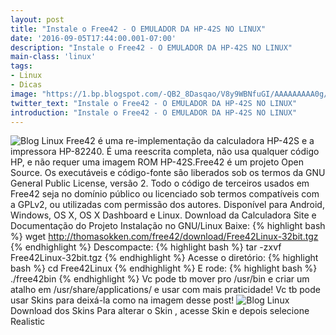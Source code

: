 ```yaml
---
layout: post
title: "Instale o Free42 - O EMULADOR DA HP-42S NO LINUX"
date: '2016-09-05T17:44:00.001-07:00'
description: "Instale o Free42 - O EMULADOR DA HP-42S NO LINUX"
main-class: 'linux'
tags:
- Linux
- Dicas
image: "https://1.bp.blogspot.com/-QB2_8Dasqao/V8y9WBNfuGI/AAAAAAAAA0g/0sTpj89P-VAb5Ha2jXal7dvlYaYaq_v-QCLcB/s72-c/42ck.gif"
twitter_text: "Instale o Free42 - O EMULADOR DA HP-42S NO LINUX"
introduction: "Instale o Free42 - O EMULADOR DA HP-42S NO LINUX"
---
```

![Blog Linux](https://1.bp.blogspot.com/-QB2_8Dasqao/V8y9WBNfuGI/AAAAAAAAA0g/0sTpj89P-VAb5Ha2jXal7dvlYaYaq_v-QCLcB/s400/42ck.gif "Blog Linux")
Free42 é uma re-implementação da calculadora HP-42S e a impressora HP-82240.
É uma reescrita completa, não usa qualquer código HP, e não requer uma imagem ROM HP-42S.Free42 é um projeto Open Source. Os executáveis e código-fonte são liberados sob os termos da GNU General Public License, versão 2.
Todo o código de terceiros usados em Free42 seja no domínio público ou licenciado sob termos compatíveis com a GPLv2, ou utilizadas com permissão dos autores.
Disponível para Android, Windows, OS X, OS X Dashboard e Linux.
Download da Calculadora
Site e Documentação do Projeto
Instalação no GNU/Linux
Baixe:
{% highlight bash %}
wget http://thomasokken.com/free42/download/Free42Linux-32bit.tgz
{% endhighlight %}
Descompacte:
{% highlight bash %}
tar -zxvf Free42Linux-32bit.tgz
{% endhighlight %}
Acesse o diretório:
{% highlight bash %}
cd Free42Linux
{% endhighlight %}
E rode:
{% highlight bash %}
./free42bin
{% endhighlight %}
Vc pode tb mover pro /usr/bin e criar um atalho em /usr/share/applications/ e usar com mais praticidade!
Vc tb pode usar Skins para deixá-la como na imagem desse post!
![Blog Linux](https://4.bp.blogspot.com/-w9eMpllD10c/V8y-yZ0a71I/AAAAAAAAA0s/nPaPrVgnHXgZx0b0--_kUxAng-i3h-xgQCLcB/s1600/Free42Linux.png "Blog Linux")
Download dos Skins
Para alterar o Skin , acesse Skin e depois selecione Realistic
